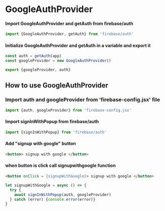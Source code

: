 # GoogleAuthProvider

#### Import GoogleAuthProvider and getAuth from firebase/auth

```javascript
import {GoogleAuthProvider, getAuth} from 'firebase/auth'
```

#### Initialize GoogleAuthProvider and getAuth in a variable and export it

```javascript
const auth = getAuth(app)
const googleProvider = new GoogleAuthProvider()

export {googleProvider, auth}
```

## How to use GoogleAuthProvider

### Import auth and googleProvider from **'firebase-config.jsx'** file

```javascript
import {auth, googleProvider} from 'firebase-config.jsx'
```

#### Import signInWithPopup from firebase/auth

```javascript
import {signInWithPopup} from 'firebase/auth'
```

#### Add "signup with google" button

```html
<button> signup with google </button>
```
#### when button is click call **signupwithgoogle** function

```html
<button onClick = {signupWithGoogle}> signup with google </button>
```

```javascript
let signupWithGoogle = async () => {
  try {
    await signInWithPopup(auth, googleProvider)
  } catch (error) {console.error(error)}
}
```
